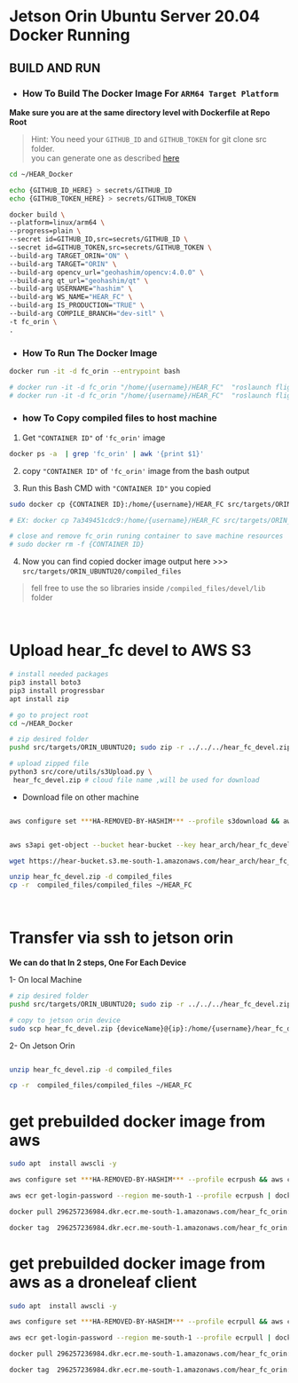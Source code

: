 # Jetson Orin Ubuntu Server 20.04 Docker Running

## BUILD AND RUN

* ### How To Build The Docker Image For ```ARM64 Target Platform``` 


**Make sure you are at the same directory level with Dockerfile at Repo Root**

> Hint: You need your ```GITHUB_ID``` and ```GITHUB_TOKEN``` for git clone src folder.\
you can generate one as described [here](https://docs.github.com/en/authentication/keeping-your-account-and-data-secure/managing-your-personal-access-tokens)
```bash 
cd ~/HEAR_Docker

echo {GITHUB_ID_HERE} > secrets/GITHUB_ID
echo {GITHUB_TOKEN_HERE} > secrets/GITHUB_TOKEN

docker build \
--platform=linux/arm64 \
--progress=plain \
--secret id=GITHUB_ID,src=secrets/GITHUB_ID \
--secret id=GITHUB_TOKEN,src=secrets/GITHUB_TOKEN \
--build-arg TARGET_ORIN="ON" \
--build-arg TARGET="ORIN" \
--build-arg opencv_url="geohashim/opencv:4.0.0" \
--build-arg qt_url="geohashim/qt" \
--build-arg USERNAME="hashim" \
--build-arg WS_NAME="HEAR_FC" \
--build-arg IS_PRODUCTION="TRUE" \
--build-arg COMPILE_BRANCH="dev-sitl" \
-t fc_orin \
.

```

- ### How To Run The Docker Image

```bash 
docker run -it -d fc_orin --entrypoint bash

# docker run -it -d fc_orin "/home/{username}/HEAR_FC"  "roslaunch flight_controller flight_controller.launch DRONE_NAME:=UAV"
# docker run -it -d fc_orin "/home/{username}/HEAR_FC"  "roslaunch flight_controller PX4_SITL.launch DRONE_NAME:=UAV"


```


- ### how To Copy compiled files to host machine
1. Get ```"CONTAINER ID"``` of ```'fc_orin'``` image
```bash 
docker ps -a  | grep 'fc_orin' | awk '{print $1}'
```

2. copy ```"CONTAINER ID"``` of ```'fc_orin'``` image from the bash output

3. Run this Bash CMD with ```"CONTAINER ID"``` you copied
```bash
sudo docker cp {CONTAINER ID}:/home/{username}/HEAR_FC src/targets/ORIN_UBUNTU20/compiled_files

# EX: docker cp 7a349451cdc9:/home/{username}/HEAR_FC src/targets/ORIN_UBUNTU20/compiled_files

# close and remove fc_orin runing container to save machine resources
# sudo docker rm -f {CONTAINER ID}
```

4. Now you can find copied docker image output here >>> ```src/targets/ORIN_UBUNTU20/compiled_files```

> fell free to use the so libraries inside ```/compiled_files/devel/lib``` folder

<br>

# Upload hear_fc devel to AWS S3

```bash
# install needed packages
pip3 install boto3
pip3 install progressbar
apt install zip

# go to project root
cd ~/HEAR_Docker

# zip desired folder
pushd src/targets/ORIN_UBUNTU20; sudo zip -r ../../../hear_fc_devel.zip ./compiled_files; popd

# upload zipped file
python3 src/core/utils/s3Upload.py \
 hear_fc_devel.zip # cloud file name ,will be used for download


```
- Download file on other machine

```bash

aws configure set ***HA-REMOVED-BY-HASHIM*** --profile s3download && aws configure set ***HA-REMOVED-BY-HASHIM*** --profile s3download && aws configure set region "me-south-1" --profile s3download


aws s3api get-object --bucket hear-bucket --key hear_arch/hear_fc_devel.zip hear_fc_devel.zip --profile s3download

wget https://hear-bucket.s3.me-south-1.amazonaws.com/hear_arch/hear_fc_devel.zip 

unzip hear_fc_devel.zip -d compiled_files
cp -r  compiled_files/compiled_files ~/HEAR_FC
```

<br>

# Transfer via ssh to jetson orin

**We can do that In 2 steps, One For Each Device**

1- On local Machine

```bash
# zip desired folder
pushd src/targets/ORIN_UBUNTU20; sudo zip -r ../../../hear_fc_devel.zip ./compiled_files; popd

# copy to jetson orin device
sudo scp hear_fc_devel.zip {deviceName}@{ip}:/home/{username}/hear_fc_devel.zip


```

2- On Jetson Orin

``` bash

unzip hear_fc_devel.zip -d compiled_files

cp -r  compiled_files/compiled_files ~/HEAR_FC

```


# get prebuilded docker image from aws

```bash
sudo apt  install awscli -y

aws configure set ***HA-REMOVED-BY-HASHIM*** --profile ecrpush && aws configure set ***HA-REMOVED-BY-HASHIM*** --profile ecrpush && aws configure set region "me-south-1" --profile ecrpush

aws ecr get-login-password --region me-south-1 --profile ecrpush | docker login --username AWS --password-stdin 296257236984.dkr.ecr.me-south-1.amazonaws.com

docker pull 296257236984.dkr.ecr.me-south-1.amazonaws.com/hear_fc_orin:latest

docker tag  296257236984.dkr.ecr.me-south-1.amazonaws.com/hear_fc_orin:latest fc_orin:latest

```


# get prebuilded docker image from aws as a droneleaf client

```bash
sudo apt  install awscli -y

aws configure set ***HA-REMOVED-BY-HASHIM*** --profile ecrpull && aws configure set ***HA-REMOVED-BY-HASHIM*** --profile ecrpull && aws configure set region "me-south-1" --profile ecrpull

aws ecr get-login-password --region me-south-1 --profile ecrpull | docker login --username AWS --password-stdin 296257236984.dkr.ecr.me-south-1.amazonaws.com

docker pull 296257236984.dkr.ecr.me-south-1.amazonaws.com/hear_fc_orin:latest

docker tag  296257236984.dkr.ecr.me-south-1.amazonaws.com/hear_fc_orin:latest fc_orin:latest

```


